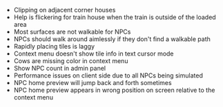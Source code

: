 * Clipping on adjacent corner houses
* Help is flickering for train house when the train is outside of the loaded area
* Most surfaces are not walkable for NPCs
* NPCs should walk around aimlessly if they don't find a walkable path
* Rapidly placing tiles is laggy
* Context menu doesn't show tile info in text cursor mode
* Cows are missing color in context menu
* Show NPC count in admin panel
* Performance issues on client side due to all NPCs being simulated
* NPC home preview will jump back and forth sometimes
* NPC home preview appears in wrong position on screen relative to the context menu